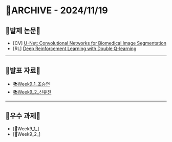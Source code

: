 # 📁ARCHIVE - 2024/11/19

## 💚발제 논문💚  
- [CV] [U-Net: Convolutional Networks for Biomedical Image Segmentation](https://arxiv.org/pdf/1505.04597)
- [RL] [Deep Reinforcement Learning with Double Q-learning](https://arxiv.org/pdf/1509.06461)
---

## 💚발표 자료💚
- [📚Week9_1_조승연](https://github.com/user-attachments/files/17806645/Week9_1_.pdf)
- [📚Week9_2_신유진](https://github.com/user-attachments/files/17806646/Week9_2_.pdf)




---

## 💚우수 과제💚
- [🌟Week9_1_]
- [🌟Week9_2_]

